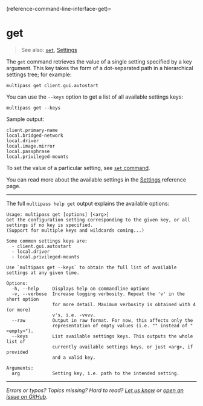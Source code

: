 (reference-command-line-interface-get)=
# get

> See also: [`set`](/reference/command-line-interface/set), [Settings](/reference/settings/index)

The `get` command retrieves the value of a single setting specified by a key argument. This key takes the form of a dot-separated path in a hierarchical settings tree; for example:

```{code-block} text
multipass get client.gui.autostart
```

You can use the `--keys` option to get a list of all available settings keys:

```{code-block} text
multipass get --keys
```

Sample output:

```{code-block} text
client.primary-name
local.bridged-network
local.driver
local.image.mirror
local.passphrase
local.privileged-mounts
```

To set the value of a particular setting, see [`set` command](/reference/command-line-interface/set).

You can read more about the available settings in the [Settings](/reference/settings/index) reference page.

---

The full `multipass help get` output explains the available options:

```{code-block} text
Usage: multipass get [options] [<arg>]
Get the configuration setting corresponding to the given key, or all settings if no key is specified.
(Support for multiple keys and wildcards coming...)

Some common settings keys are:
  - client.gui.autostart
  - local.driver
  - local.privileged-mounts

Use `multipass get --keys` to obtain the full list of available settings at any given time.

Options:
  -h, --help     Displays help on commandline options
  -v, --verbose  Increase logging verbosity. Repeat the 'v' in the short option
                 for more detail. Maximum verbosity is obtained with 4 (or more)
                 v's, i.e. -vvvv.
  --raw          Output in raw format. For now, this affects only the
                 representation of empty values (i.e. "" instead of "<empty>").
  --keys         List available settings keys. This outputs the whole list of
                 currently available settings keys, or just <arg>, if provided
                 and a valid key.

Arguments:
  arg            Setting key, i.e. path to the intended setting.
```

---

*Errors or typos? Topics missing? Hard to read? <a href="https://docs.google.com/forms/d/e/1FAIpQLSd0XZDU9sbOCiljceh3rO_rkp6vazy2ZsIWgx4gsvl_Sec4Ig/viewform?usp=pp_url&entry.317501128=https://canonical.com/multipass/docs/get-command" target="_blank">Let us know</a> or <a href="https://github.com/canonical/multipass/issues/new/choose" target="_blank">open an issue on GitHub</a>.*


